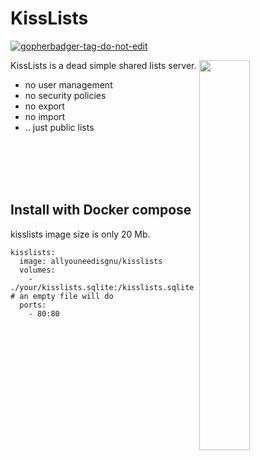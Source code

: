 # KissLists

<a href='https://github.com/jpoles1/gopherbadger' target='_blank'>![gopherbadger-tag-do-not-edit](https://img.shields.io/badge/Go%20Coverage-79%25-brightgreen.svg?longCache=true&style=flat)</a>

<img align="right" width="40%" src="https://i.imgur.com/hhyCr3b.png">

KissLists is a dead simple shared lists server.

- no user management
- no security policies
- no export
- no import
- .. just public lists

<br><br><br><br>

## Install with Docker compose

kisslists image size is only 20 Mb.

```
kisslists:
  image: allyouneedisgnu/kisslists
  volumes:
    - ./your/kisslists.sqlite:/kisslists.sqlite # an empty file will do
  ports:
    - 80:80
```
